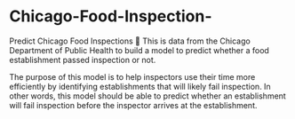 # Chicago-Food-Inspection-

Predict Chicago Food Inspections 🍕
This is data from the Chicago Department of Public Health to build a model to predict whether a food establishment passed inspection or not.

The purpose of this model is to help inspectors use their time more efficiently by identifying establishments that will likely fail inspection. In other words, this model should be able to predict whether an establishment will fail inspection before the inspector arrives at the establishment.
